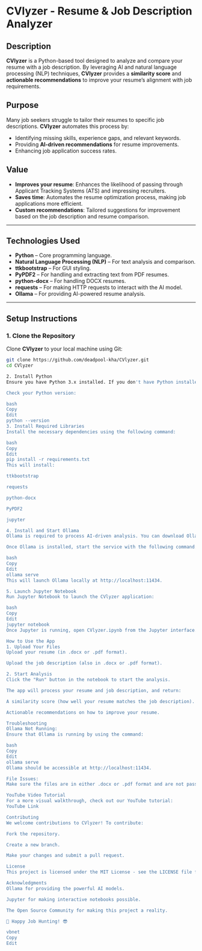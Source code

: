 # **CVlyzer** - Resume & Job Description Analyzer

## **Description**  
**CVlyzer** is a Python-based tool designed to analyze and compare your resume with a job description. By leveraging AI and natural language processing (NLP) techniques, **CVlyzer** provides a **similarity score** and **actionable recommendations** to improve your resume’s alignment with job requirements.

## **Purpose**  
Many job seekers struggle to tailor their resumes to specific job descriptions. **CVlyzer** automates this process by:
- Identifying missing skills, experience gaps, and relevant keywords.
- Providing **AI-driven recommendations** for resume improvements.
- Enhancing job application success rates.

## **Value**  
- **Improves your resume**: Enhances the likelihood of passing through Applicant Tracking Systems (ATS) and impressing recruiters.
- **Saves time**: Automates the resume optimization process, making job applications more efficient.
- **Custom recommendations**: Tailored suggestions for improvement based on the job description and resume comparison.

---

## **Technologies Used**  
- **Python** – Core programming language.
- **Natural Language Processing (NLP)** – For text analysis and comparison.
- **ttkbootstrap** – For GUI styling.
- **PyPDF2** – For handling and extracting text from PDF resumes.
- **python-docx** – For handling DOCX resumes.
- **requests** – For making HTTP requests to interact with the AI model.
- **Ollama** – For providing AI-powered resume analysis.

---

## **Setup Instructions**  

### 1. Clone the Repository
Clone **CVlyzer** to your local machine using Git:
```bash
git clone https://github.com/deadpool-kha/CVlyzer.git
cd CVlyzer

2. Install Python
Ensure you have Python 3.x installed. If you don't have Python installed, download and install it from the official Python website.

Check your Python version:

bash
Copy
Edit
python --version
3. Install Required Libraries
Install the necessary dependencies using the following command:

bash
Copy
Edit
pip install -r requirements.txt
This will install:

ttkbootstrap

requests

python-docx

PyPDF2

jupyter

4. Install and Start Ollama
Ollama is required to process AI-driven analysis. You can download Ollama from the Ollama website.

Once Ollama is installed, start the service with the following command:

bash
Copy
Edit
ollama serve
This will launch Ollama locally at http://localhost:11434.

5. Launch Jupyter Notebook
Run Jupyter Notebook to launch the CVlyzer application:

bash
Copy
Edit
jupyter notebook
Once Jupyter is running, open CVlyzer.ipynb from the Jupyter interface.

How to Use the App
1. Upload Your Files
Upload your resume (in .docx or .pdf format).

Upload the job description (also in .docx or .pdf format).

2. Start Analysis
Click the "Run" button in the notebook to start the analysis.

The app will process your resume and job description, and return:

A similarity score (how well your resume matches the job description).

Actionable recommendations on how to improve your resume.

Troubleshooting
Ollama Not Running:
Ensure that Ollama is running by using the command:

bash
Copy
Edit
ollama serve
Ollama should be accessible at http://localhost:11434.

File Issues:
Make sure the files are in either .docx or .pdf format and are not password-protected or corrupted.

YouTube Video Tutorial
For a more visual walkthrough, check out our YouTube tutorial:
YouTube Link

Contributing
We welcome contributions to CVlyzer! To contribute:

Fork the repository.

Create a new branch.

Make your changes and submit a pull request.

License
This project is licensed under the MIT License - see the LICENSE file for details.

Acknowledgments
Ollama for providing the powerful AI models.

Jupyter for making interactive notebooks possible.

The Open Source Community for making this project a reality.

🎉 Happy Job Hunting! 😎

vbnet
Copy
Edit
